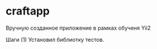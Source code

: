 # craftapp
Вручную созданное приложение в рамках обученя Yii2

Шаги
(1) Установил библиотку тестов.

